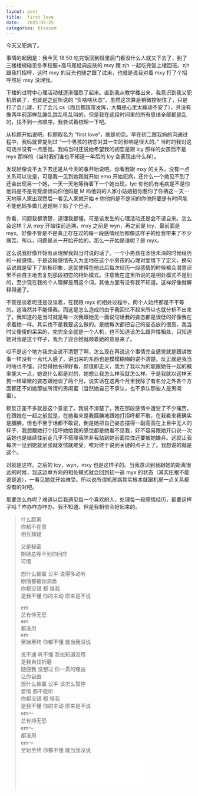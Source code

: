 ```yaml
---
layout: post
title:  first love
date:   2025-02-25
categories: blossom
---
```


今天又犯病了。

事情的起因是：我今天 18:50 吃完饭回到班里后门看没什么人就又下去了，到了三楼楼梯碰见冬季校服+高马尾经典皮肤的 mxy 跟 zjh 一起吃完饭上楼回班。zjh 跟我打招呼，这时 mxy 的目光也随之跟了过来，也就是说我对着 mxy 打了个招呼然后 mxy 没理我。

下楼的过程中心理活动就逐渐强烈了起来。直到我从教学楼出来，我意识到我又犯机房病了，也就是[之前](https://blog.lyccrius.site/blossom/2024-12-21)所说的 “负啥啥状态”。虽然这次算是稍微控制住了，只是打了会儿球，打了会儿 cs（而且都超常发挥，大概是心里太躁动不安了），并没有像两年前那样乱蹦乱跳乱吼乱叫的，但是我在这段时间里的所有思绪全部都是乱的，找不到一点顺序。我尝试着梳理一下吧。

从标题开始说吧。标题取名为 “first love”，就是初恋。早在初二跟我妈的沟通过程中，我妈就曾提到过 “一个男孩的初恋对其一生的影响是很大的。” 当时的我对这句话并没有一点感觉。我妈当时还说她希望我的初恋是跟 lcy 那样的女孩而不是 myx 那样的（当时我们谁也不知道一年后的 lcy 会表现出什么样）。

发现好像说不太下去还是从今天的事开始说吧。你看我跟 mxy 的关系，没有一点关系可以说是，可是我一见到她我就开始 emo 开始犯病，还什么一个她见不到了还会出现另一个她，一天一天地等待着下一个她出现。lyc 你他妈有毛病是不是你他妈是不是有受虐倾向你他妈是 M 吗他妈的人家小姑娘招你惹你了你搁这一天一天地等人家出现然后一看见人家就开始 e 你他妈是不是闲的你他妈要是有时间能不能他妈多做几道题啊？妈了个巴子。

你看，问题我都清楚，道理我都懂，可是该发生的心理活动还是会不请自来。怎么会这样？从 mxy 开始往前追溯，mxy 之前是 wyn，再之前是 lcy，最前面是 myx。好像不管是不是真正存在过的每一段感情经历都像这样子的给我带来了不少痛苦。所以，问题是从一开始开始的。那么一开始是谁呢？是 myx。

这么说我好像开始有点理解我妈当时说的话了。一个小男孩在涉世未深的时候经历的一段感情，于是这段感情先入为主地在这个小男孩的心理对爱情下了定义，换句话说就是留下了刻板印象，这就使得在他此后每次经历一段感情的时候都会潜意识里不由自主地去复刻那段初恋的相处模式。注意我在这里所说的是相处模式不是别的，至少现在我的个人理解是用这个词，其他方面有没有我不知道。这样好像就解释得通了。

不管是谈着呢还是没谈着，在我跟 myx 的相处过程中，两个人始终都是不平等的。这当然并不能怪我。而这是怎么造成的由于我回忆不起来所以也就分析不出来了。我知道的是当时就是每一次我跟她见一面说句话我的姿态都是很低的好像我在求着她一样。其实也不是我要这么做的。是她每次都把自己的姿态放的很高，我当时又傻傻的呆呆的，完完全全就是一个人机，也不知道该怎么跟异性相处，只知道她对我是这个样子，我为了迎合她就顺着她的意思来了。

哎不是这个地方我完全说不清楚了啊，怎么现在再说这个事情完全感觉就是跟讲故事一样没有一点代入感了，讲出来的东西也是模模糊糊的说不清楚。反正就是我当时啥也不懂，只觉得她长得好看，颜值即正义，我为了我以为的能跟她在一起的概率能大一点，她说什么都是对的，她想让我怎么样我就怎么样。于是我就以这样天狗一样卑微的姿态跟她谈了两个月，说实话在这两个月里我除了有名分之外各个方面都还不如她那些所谓的男闺蜜（当然她自己不承认，也不承认那些人是男闺蜜）。

额反正差不多就是这个意思了。我说不清楚了。我在那段感情中遭受了不少痛苦。在跟她在一起之前就是，在她看来是我腼腆地跟她打招呼都不敢，在我看来我确实是腼腆，但也不至于话都不敢说，倒是她把自己姿态摆得一副高高在上目中无人的样子，我想跟她打个招呼她给我的感觉都是她看不见我，好不容易跟她开口说一次话她也是继续往前走几乎不搭理我除非我站到她前面拦住还要被她嫌弃。这就让我每次一见到她就紧张就发怵就难受。唉对终于说到关键的点子上了。我想说的就是这个。

对就是这样。之后的 lcy，wyn，mxy 也是这样子的。当我意识到我跟她的距离很远的时候，我这边单方向的相处模式就会回到初一追 myx 的状态（其实压根不能说是追），一看见她就开始难受。所以说所谓机房病其实根本就跟机房一点关系都没有的对吧。

那要怎么办呢？难道以后我遇见每一个喜欢的人，处理每一段感情经历，都要这样子吗？咋办咋办咋办。我不知道。但是我相信会好起来的。

>   什么距离  
>   你都不在意  
>   相互猜疑  
>   
>   又是秘密  
>   期待总等不到你回应  
>   可惜  
>   
>   想什么输赢 公平 说得多动听  
>   剧情都被你洞悉  
>   你都没错 都 怪我  
>   是我不懂 你的主动 原来是不说  
>   
>   em  
>   总有恃无恐  
>   em  
>   都没用  
>   em  
>   至始至终 你都不懂 就当我没说  
>   
>   说不通 听不懂 我也知道没用  
>   是我自找折磨  
>   随便我 没想过 你一贯的理由  
>   让你自由  
>   想什么输赢 公平 该怎么暂停  
>   爱情 都不能听  
>   你都没错 都 怪我  
>   是我不懂 你的主动 原来是不说  
>   em～  
>   总有持无恐  
>   em～  
>   都没用  
>   em～  
>   至始至终 你都不懂 就当我没说  
>
>   <iframe frameborder="no" border="0" marginwidth="0" marginheight="0" width=330 height=86 src="//music.163.com/outchain/player?type=2&id=2604741738&auto=0&height=66"></iframe>